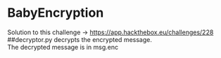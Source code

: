 # BabyEncryption
Solution to this challenge -> https://app.hackthebox.eu/challenges/228  
##decryptor.py decrypts the encrypted message.  
The decrypted message is in msg.enc  
